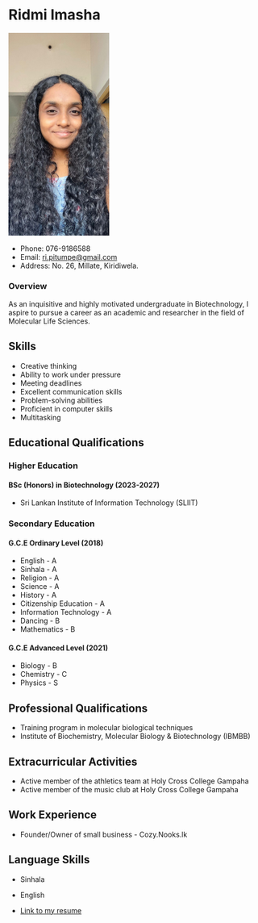# Ridmi Imasha

<img src="https://github.com/hs23299634/hs23299634.github.io/blob/main/assests/profile_photo.jpg?raw=true" width="200">

- Phone: 076-9186588
- Email: ri.pitumpe@gmail.com
- Address: No. 26, Millate, Kiridiwela.

### Overview
As an inquisitive and highly motivated undergraduate in Biotechnology, I aspire to pursue a career as an academic and researcher in the field of Molecular Life Sciences.

## Skills
- Creative thinking
- Ability to work under pressure
- Meeting deadlines
- Excellent communication skills
- Problem-solving abilities
- Proficient in computer skills
- Multitasking

## Educational Qualifications

### Higher Education
#### BSc (Honors) in Biotechnology (2023-2027)
- Sri Lankan Institute of Information Technology (SLIIT)

### Secondary Education
#### G.C.E Ordinary Level (2018)
- English - A
- Sinhala - A
- Religion - A 
- Science - A
- History - A 
- Citizenship Education - A
- Information Technology - A
- Dancing - B
- Mathematics - B

#### G.C.E Advanced Level (2021)
- Biology - B
- Chemistry - C
- Physics - S

## Professional Qualifications
- Training program in molecular biological techniques 
- Institute of Biochemistry, Molecular Biology & Biotechnology (IBMBB)

## Extracurricular Activities
- Active member of the athletics team at Holy Cross College Gampaha
- Active member of the music club at Holy Cross College Gampaha

## Work Experience
- Founder/Owner of small business - Cozy.Nooks.lk

## Language Skills
- Sinhala
- English
  
- [Link to my resume ](https://github.com/hs23299634/hs23299634.github.io/blob/main/assests/resume.pdf)
